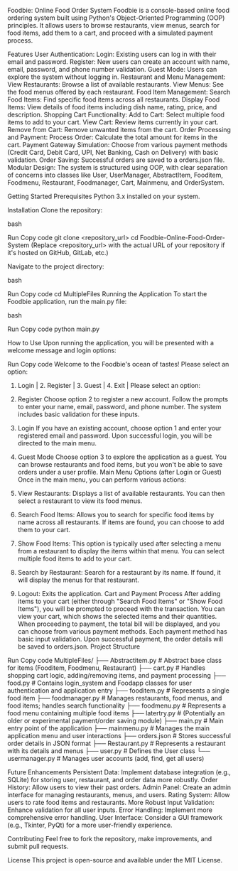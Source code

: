 
Foodbie: Online Food Order System
Foodbie is a console-based online food ordering system built using Python's Object-Oriented Programming (OOP) principles. It allows users to browse restaurants, view menus, search for food items, add them to a cart, and proceed with a simulated payment process.

Features
User Authentication:
  Login: Existing users can log in with their email and password.
  Register: New users can create an account with name, email, password, and phone number validation.
  Guest Mode: Users can explore the system without logging in.
Restaurant and Menu Management:
  View Restaurants: Browse a list of available restaurants.
  View Menus: See the food menus offered by each restaurant.
Food Item Management:
  Search Food Items: Find specific food items across all restaurants.
  Display Food Items: View details of food items including dish name, rating, price, and description.
Shopping Cart Functionality:
  Add to Cart: Select multiple food items to add to your cart.
  View Cart: Review items currently in your cart.
  Remove from Cart: Remove unwanted items from the cart.
Order Processing and Payment:
  Process Order: Calculate the total amount for items in the cart.
  Payment Gateway Simulation: Choose from various payment methods (Credit Card, Debit Card, UPI, Net Banking, Cash on Delivery) with basic validation.
  Order Saving: Successful orders are saved to a orders.json file.
Modular Design: The system is structured using OOP, with clear separation of concerns into classes like User, UserManager, AbstractItem, Fooditem, Foodmenu, Restaurant, Foodmanager, Cart, Mainmenu, and OrderSystem.

Getting Started
Prerequisites
Python 3.x installed on your system.

Installation
Clone the repository:

bash

Run
Copy code
git clone <repository_url>
cd Foodbie-Online-Food-Order-System
(Replace <repository_url> with the actual URL of your repository if it's hosted on GitHub, GitLab, etc.)

Navigate to the project directory:

bash

Run
Copy code
cd MultipleFiles
Running the Application
To start the Foodbie application, run the main.py file:

bash

Run
Copy code
python main.py

How to Use
Upon running the application, you will be presented with a welcome message and login options:


Run
Copy code
Welcome to the Foodbie's ocean of tastes!
Please select an option:
1. Login | 2. Register | 3. Guest | 4. Exit |
 Please select an option:
1. Register
Choose option 2 to register a new account.
Follow the prompts to enter your name, email, password, and phone number. The system includes basic validation for these inputs.
2. Login
If you have an existing account, choose option 1 and enter your registered email and password.
Upon successful login, you will be directed to the main menu.
3. Guest Mode
Choose option 3 to explore the application as a guest. You can browse restaurants and food items, but you won't be able to save orders under a user profile.
Main Menu Options (after Login or Guest)
Once in the main menu, you can perform various actions:

1. View Restaurants:
Displays a list of available restaurants.
You can then select a restaurant to view its food menus.
2. Search Food Items:
Allows you to search for specific food items by name across all restaurants.
If items are found, you can choose to add them to your cart.
3. Show Food Items:
This option is typically used after selecting a menu from a restaurant to display the items within that menu.
You can select multiple food items to add to your cart.
4. Search by Restaurant:
Search for a restaurant by its name.
If found, it will display the menus for that restaurant.
5. Logout:
Exits the application.
Cart and Payment Process
After adding items to your cart (either through "Search Food Items" or "Show Food Items"), you will be prompted to proceed with the transaction.
You can view your cart, which shows the selected items and their quantities.
When proceeding to payment, the total bill will be displayed, and you can choose from various payment methods.
Each payment method has basic input validation.
Upon successful payment, the order details will be saved to orders.json.
Project Structure

Run
Copy code
MultipleFiles/
├── Abstractitem.py         # Abstract base class for items (Fooditem, Foodmenu, Restaurant)
├── cart.py                 # Handles shopping cart logic, adding/removing items, and payment processing
├── food.py                 # Contains login_system and Foodapp classes for user authentication and application entry
├── fooditem.py             # Represents a single food item
├── foodmanager.py          # Manages restaurants, food menus, and food items; handles search functionality
├── foodmenu.py             # Represents a food menu containing multiple food items
├── latertry.py             # (Potentially an older or experimental payment/order saving module)
├── main.py                 # Main entry point of the application
├── mainmenu.py             # Manages the main application menu and user interactions
├── orders.json             # Stores successful order details in JSON format
├── Restaurant.py           # Represents a restaurant with its details and menus
├── user.py                 # Defines the User class
└── usermanager.py          # Manages user accounts (add, find, get all users)

Future Enhancements
Persistent Data: Implement database integration (e.g., SQLite) for storing user, restaurant, and order data more robustly.
Order History: Allow users to view their past orders.
Admin Panel: Create an admin interface for managing restaurants, menus, and users.
Rating System: Allow users to rate food items and restaurants.
More Robust Input Validation: Enhance validation for all user inputs.
Error Handling: Implement more comprehensive error handling.
User Interface: Consider a GUI framework (e.g., Tkinter, PyQt) for a more user-friendly experience.

Contributing
Feel free to fork the repository, make improvements, and submit pull requests.

License
This project is open-source and available under the MIT License.
